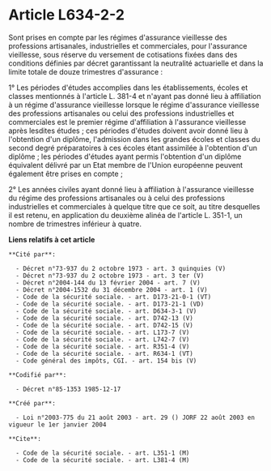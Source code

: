 # Article L634-2-2

Sont prises en compte par les régimes d'assurance vieillesse des professions artisanales, industrielles et commerciales, pour
l'assurance vieillesse, sous réserve du versement de cotisations fixées dans des conditions définies par décret garantissant
la neutralité actuarielle et dans la limite totale de douze trimestres d'assurance :

1° Les périodes d'études accomplies dans les établissements, écoles et classes mentionnés à l'article L. 381-4 et n'ayant pas
donné lieu à affiliation à un régime d'assurance vieillesse lorsque le régime d'assurance vieillesse des professions
artisanales ou celui des professions industrielles et commerciales est le premier régime d'affiliation à l'assurance
vieillesse après lesdites études ; ces périodes d'études doivent avoir donné lieu à l'obtention d'un diplôme, l'admission
dans les grandes écoles et classes du second degré préparatoires à ces écoles étant assimilée à l'obtention d'un diplôme ;
les périodes d'études ayant permis l'obtention d'un diplôme équivalent délivré par un Etat membre de l'Union européenne
peuvent également être prises en compte ;

2° Les années civiles ayant donné lieu à affiliation à l'assurance vieillesse du régime des professions artisanales ou à
celui des professions industrielles et commerciales à quelque titre que ce soit, au titre desquelles il est retenu, en
application du deuxième alinéa de l'article L. 351-1, un nombre de trimestres inférieur à quatre.

**Liens relatifs à cet article**

	**Cité par**:

	  - Décret n°73-937 du 2 octobre 1973 - art. 3 quinquies (V)
	  - Décret n°73-937 du 2 octobre 1973 - art. 3 ter (V)
	  - Décret n°2004-144 du 13 février 2004 - art. 7 (V)
	  - Décret n°2004-1532 du 31 décembre 2004 - art. 1 (V)
	  - Code de la sécurité sociale. - art. D173-21-0-1 (VT)
	  - Code de la sécurité sociale. - art. D173-21-1 (VD)
	  - Code de la sécurité sociale. - art. D634-3-1 (V)
	  - Code de la sécurité sociale. - art. D742-13 (V)
	  - Code de la sécurité sociale. - art. D742-15 (V)
	  - Code de la sécurité sociale. - art. L173-7 (V)
	  - Code de la sécurité sociale. - art. L742-7 (V)
	  - Code de la sécurité sociale. - art. R351-4 (V)
	  - Code de la sécurité sociale. - art. R634-1 (VT)
	  - Code général des impôts, CGI. - art. 154 bis (V)

	**Codifié par**:

	  - Décret n°85-1353 1985-12-17

	**Créé par**:

	  - Loi n°2003-775 du 21 août 2003 - art. 29 () JORF 22 août 2003 en vigueur le 1er janvier 2004

	**Cite**:

	  - Code de la sécurité sociale. - art. L351-1 (M)
	  - Code de la sécurité sociale. - art. L381-4 (M)
